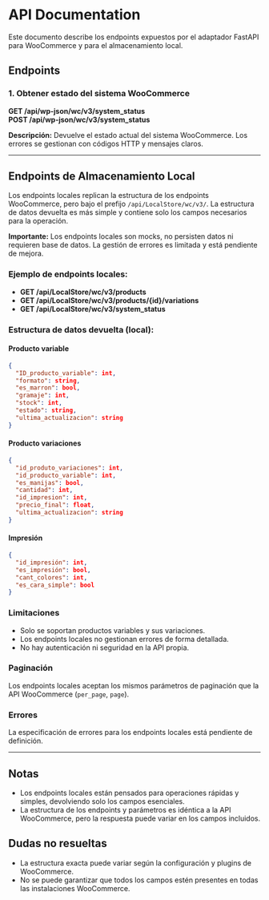 # API Documentation

Este documento describe los endpoints expuestos por el adaptador FastAPI para WooCommerce y para el almacenamiento local.

## Endpoints

### 1. Obtener estado del sistema WooCommerce

**GET /api/wp-json/wc/v3/system_status**  
**POST /api/wp-json/wc/v3/system_status**

**Descripción:**
Devuelve el estado actual del sistema WooCommerce.
Los errores se gestionan con códigos HTTP y mensajes claros.

---

## Endpoints de Almacenamiento Local

Los endpoints locales replican la estructura de los endpoints WooCommerce, pero bajo el prefijo `/api/LocalStore/wc/v3/`. La estructura de datos devuelta es más simple y contiene solo los campos necesarios para la operación.

**Importante:** Los endpoints locales son mocks, no persisten datos ni requieren base de datos. La gestión de errores es limitada y está pendiente de mejora.

### Ejemplo de endpoints locales:

- **GET /api/LocalStore/wc/v3/products**
- **GET /api/LocalStore/wc/v3/products/{id}/variations**
- **GET /api/LocalStore/wc/v3/system_status**

### Estructura de datos devuelta (local):

#### Producto variable
```json
{
  "ID_producto_variable": int,
  "formato": string,
  "es_marron": bool,
  "gramaje": int,
  "stock": int,
  "estado": string,
  "ultima_actualizacion": string
}
```

#### Producto variaciones
```json
{
  "id_produto_variaciones": int,
  "id_producto_variable": int,
  "es_manijas": bool,
  "cantidad": int,
  "id_impresion": int,
  "precio_final": float,
  "ultima_actualizacion": string
}
```

#### Impresión
```json
{
  "id_impresión": int,
  "es_impresión": bool,
  "cant_colores": int,
  "es_cara_simple": bool
}
```

### Limitaciones
- Solo se soportan productos variables y sus variaciones.
- Los endpoints locales no gestionan errores de forma detallada.
- No hay autenticación ni seguridad en la API propia.

### Paginación
Los endpoints locales aceptan los mismos parámetros de paginación que la API WooCommerce (`per_page`, `page`).

### Errores
La especificación de errores para los endpoints locales está pendiente de definición.

---

## Notas
- Los endpoints locales están pensados para operaciones rápidas y simples, devolviendo solo los campos esenciales.
- La estructura de los endpoints y parámetros es idéntica a la API WooCommerce, pero la respuesta puede variar en los campos incluidos.

## Dudas no resueltas

- La estructura exacta puede variar según la configuración y plugins de WooCommerce.
- No se puede garantizar que todos los campos estén presentes en todas las instalaciones WooCommerce.
